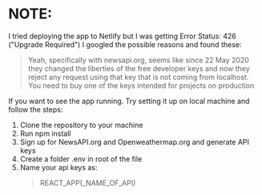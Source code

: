 # NOTE:

I tried deploying the app to Netlify but I was getting Error Status: 426 ("Upgrade Required") I googled the possible reasons and found these:

> Yeah, specifically with newsapi.org, seems like since 22 May 2020 they changed the liberties of the free developer keys and now they reject any request using that key that is not coming from localhost. You need to buy one of the keys intended for projects on production

If you want to see the app running.
Try setting it up on local machine and follow the steps:

1. Clone the repository to your machine
2. Run npm install
3. Sign up for NewsAPI.org and Openweathermap.org and generate API keys
4. Create a folder .env in root of the file
5. Name your api keys as:
   > REACT_APP(\_NAME_OF_API)
